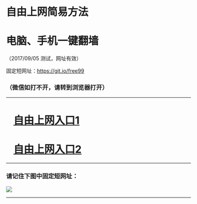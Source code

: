 ﻿# 自由上网简易方法

# 电脑、手机一键翻墙

（2017/09/05 测试，网址有效）

固定短网址：https://git.io/free99

### （微信如打不开，请转到浏览器打开）


***





# &nbsp;&nbsp; <a href="http://ft128627871.fwq-tz1001.xyz/fwqtz01.html?t=090500116404 " target="_blank">自由上网入口1</a>
# &nbsp;&nbsp; <a href="http://ft304552795.fwq-tz1002.xyz/fwqtz02.html?t=09050011355 " target="_blank">自由上网入口2</a>
***

### 请记住下图中固定短网址：

<img src="https://s3-us-west-2.amazonaws.com/fwq-1001/yjfq-20170905okok.png" /> 


***

